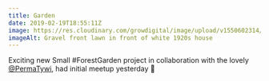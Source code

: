 ```yaml
---
title: Garden
date: 2019-02-19T18:55:11Z
image: https://res.cloudinary.com/growdigital/image/upload/v1550602314/FD638FFF-7529-4D8B-B2FE-26C27B04F56E.jpg
imageAlt: Gravel front lawn in front of white 1920s house
---
```


Exciting new Small #ForestGarden project in collaboration with the lovely [@PermaTywi](https://mobile.twitter.com/PermaTywi), had initial meetup yesterday 🙂
